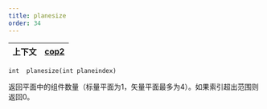 ```yaml
---
title: planesize
order: 34
---
```

| 上下文 | [cop2](../contexts/cop2.html) |
| --- | --- |

`int  planesize(int planeindex)`

返回平面中的组件数量（标量平面为1，矢量平面最多为4）。如果索引超出范围则返回0。
